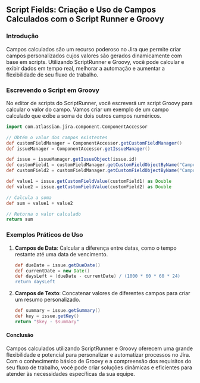 ## Script Fields: Criação e Uso de Campos Calculados com o Script Runner e Groovy

### Introdução

Campos calculados são um recurso poderoso no Jira que permite criar campos personalizados cujos valores são gerados dinamicamente com base em scripts. Utilizando ScriptRunner e Groovy, você pode calcular e exibir dados em tempo real, melhorar a automação e aumentar a flexibilidade de seu fluxo de trabalho.

### Escrevendo o Script em Groovy

No editor de scripts do ScriptRunner, você escreverá um script Groovy para calcular o valor do campo. Vamos criar um exemplo de um campo calculado que exibe a soma de dois outros campos numéricos.

```groovy
import com.atlassian.jira.component.ComponentAccessor

// Obtém o valor dos campos existentes
def customFieldManager = ComponentAccessor.getCustomFieldManager()
def issueManager = ComponentAccessor.getIssueManager()

def issue = issueManager.getIssueObject(issue.id)
def customField1 = customFieldManager.getCustomFieldObjectByName("Campo Numérico 1")
def customField2 = customFieldManager.getCustomFieldObjectByName("Campo Numérico 2")

def value1 = issue.getCustomFieldValue(customField1) as Double
def value2 = issue.getCustomFieldValue(customField2) as Double

// Calcula a soma
def sum = value1 + value2

// Retorna o valor calculado
return sum
```

### Exemplos Práticos de Uso

1. **Campos de Data**: Calcular a diferença entre datas, como o tempo restante até uma data de vencimento.
   ```groovy
   def dueDate = issue.getDueDate()
   def currentDate = new Date()
   def daysLeft = (dueDate - currentDate) / (1000 * 60 * 60 * 24)
   return daysLeft
   ```

2. **Campos de Texto**: Concatenar valores de diferentes campos para criar um resumo personalizado.
   ```groovy
   def summary = issue.getSummary()
   def key = issue.getKey()
   return "$key - $summary"
   ```

#### Conclusão

Campos calculados utilizando ScriptRunner e Groovy oferecem uma grande flexibilidade e potencial para personalizar e automatizar processos no Jira. Com o conhecimento básico de Groovy e a compreensão dos requisitos do seu fluxo de trabalho, você pode criar soluções dinâmicas e eficientes para atender às necessidades específicas da sua equipe.